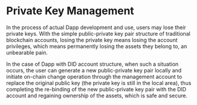 # Private Key Management

In the process of actual Dapp development and use, users may lose their private keys. With the simple public-private key pair structure of traditional blockchain accounts, losing the private key means losing the account privileges, which means permanently losing the assets they belong to, an unbearable pain.

In the case of Dapp with DID account structure, when such a situation occurs, the user can generate a new public-private key pair locally and initiate on-chain change operation through the management account to replace the original public key (the private key is still in the local area), thus completing the re-binding of the new public-private key pair with the DID account and regaining ownership of the assets, which is safe and secure.
